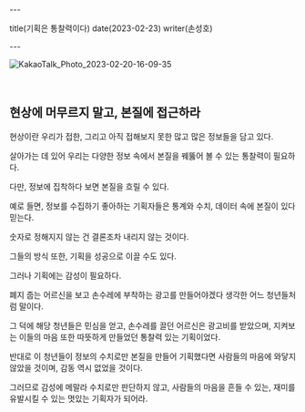 \---

title(기획은 통찰력이다) date(2023-02-23) writer(손성호)

\---

![KakaoTalk_Photo_2023-02-20-16-09-35](https://dev-hand.github.io/blog/images/091b86804aa030a9ad51cc0607afbc52.jpeg)

<br/>

## 현상에 머무르지 말고, 본질에 접근하라

현상이란 우리가 접한, 그리고 아직 접해보지 못한 많고 많은 정보들을 담고 있다.

살아가는 데 있어 우리는 다양한 정보 속에서 본질을 꿰뚫어 볼 수 있는 통찰력이 필요하다.

다만, 정보에 집착하다 보면 본질을 흐릴 수 있다.

예로 들면, 정보를 수집하기 좋아하는 기획자들은 통계와 수치, 데이터 속에 본질이 있다 믿는다.

숫자로 정해지지 않는 건 결론조차 내리지 않는 것이다.

그들의 방식 또한, 기획을 성공으로 이끌 수도 있다.

그러나 기획에는 감성이 필요하다.

폐지 줍는 어르신을 보고 손수레에 부착하는 광고를 만들어야겠다 생각한 어느 청년들처럼 말이다.

그 덕에 해당 청년들은 민심을 얻고, 손수레를 끌던 어르신은 광고비를 받았으며, 지켜보는 이들의 마음 또한 따뜻하게 만들었던 통찰력 있는 기획이었다.

반대로 이 청년들이 정보의 수치로만 본질을 만들어 기획했다면 사람들의 마음에 와닿지 않았을 것이며, 감동 역시 없었을 것이다.

그러므로 감성에 메말라 수치로만 판단하지 않고, 사람들의 마음을 흔들 수 있는, 재미를 유발시킬 수 있는 멋있는 기획자가 되어라.
